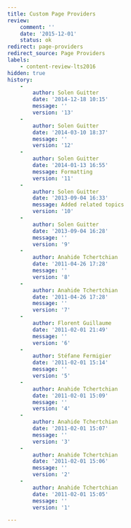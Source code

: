 ```yaml
---
title: Custom Page Providers
review:
    comment: ''
    date: '2015-12-01'
    status: ok
redirect: page-providers
redirect_source: Page Providers
labels:
    - content-review-lts2016
hidden: true
history:
    -
        author: Solen Guitter
        date: '2014-12-18 10:15'
        message: ''
        version: '13'
    -
        author: Solen Guitter
        date: '2014-03-10 18:37'
        message: ''
        version: '12'
    -
        author: Solen Guitter
        date: '2014-01-13 16:55'
        message: Formatting
        version: '11'
    -
        author: Solen Guitter
        date: '2013-09-04 16:33'
        message: Added related topics
        version: '10'
    -
        author: Solen Guitter
        date: '2013-09-04 16:28'
        message: ''
        version: '9'
    -
        author: Anahide Tchertchian
        date: '2011-04-26 17:28'
        message: ''
        version: '8'
    -
        author: Anahide Tchertchian
        date: '2011-04-26 17:28'
        message: ''
        version: '7'
    -
        author: Florent Guillaume
        date: '2011-02-01 21:49'
        message: ''
        version: '6'
    -
        author: Stéfane Fermigier
        date: '2011-02-01 15:14'
        message: ''
        version: '5'
    -
        author: Anahide Tchertchian
        date: '2011-02-01 15:09'
        message: ''
        version: '4'
    -
        author: Anahide Tchertchian
        date: '2011-02-01 15:07'
        message: ''
        version: '3'
    -
        author: Anahide Tchertchian
        date: '2011-02-01 15:06'
        message: ''
        version: '2'
    -
        author: Anahide Tchertchian
        date: '2011-02-01 15:05'
        message: ''
        version: '1'

---
```

